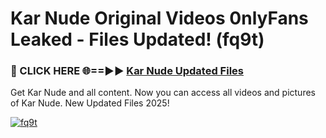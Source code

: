 # Kar Nude Original Videos 0nlyFans Leaked - Files Updated! (fq9t)

<h3>🔴 CLICK HERE 🌐==►► <a href="https://tinyurl.com/y5r63du9" rel="nofollow">Kar Nude Updated Files</a></h3>

Get Kar Nude and all content. Now you can access all videos and pictures of Kar Nude. New Updated Files 2025!

[![fq9t](https://i.imgur.com/UVo9nyh.gif)](https://tinyurl.com/y5r63du9)